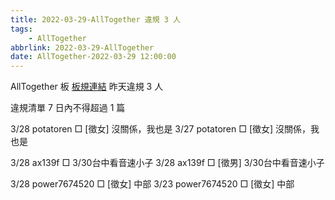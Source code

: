 ```yaml
---
title: 2022-03-29-AllTogether 違規 3 人
tags:
    - AllTogether
abbrlink: 2022-03-29-AllTogether
date: AllTogether-2022-03-29 12:00:00
---
```

AllTogether 板 [板規連結](https://www.ptt.cc/bbs/AllTogether/M.1643211430.A.5FB.html)
昨天違規 3 人
<!-- more -->

違規清單
7 日內不得超過 1 篇

3/28 potatoren □ [徵女] 沒關係，我也是
3/27 potatoren □ [徵女] 沒關係，我也是

3/28 ax139f □ 3/30台中看音速小子
3/28 ax139f □ [徵男] 3/30台中看音速小子

3/28 power7674520 □ [徵女] 中部
3/23 power7674520 □ [徵女] 中部